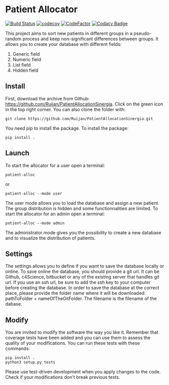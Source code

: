 # Patient Allocator
[![Build Status](https://travis-ci.org/Ruijan/PatientAllocationSinergia.svg?branch=master)](https://travis-ci.org/Ruijan/PatientAllocationSinergia)
[![codecov](https://codecov.io/gh/Ruijan/PatientAllocationSinergia/branch/master/graph/badge.svg)](https://codecov.io/gh/Ruijan/PatientAllocationSinergia)
[![CodeFactor](https://www.codefactor.io/repository/github/ruijan/patientallocationsinergia/badge)](https://www.codefactor.io/repository/github/ruijan/patientallocationsinergia)
[![Codacy Badge](https://api.codacy.com/project/badge/Grade/5839e54e7307428a8291808e2539c4da)](https://www.codacy.com/app/rechenmann/PatientAllocationSinergia?utm_source=github.com&amp;utm_medium=referral&amp;utm_content=Ruijan/PatientAllocationSinergia&amp;utm_campaign=Badge_Grade)

This project aims to sort new patients in different groups in a pseudo-random process and keep non-significant differences between groups.
It allows you to create your database with different fields:
1. Generic field
2. Numeric field
3. List field
4. Hidden field

## Install
First, download the archive from Github: https://github.com/Ruijan/PatientAllocationSinergia. Click on the green icon in the top right corner.
You can also clone the folder with:
```
git clone https://github.com/Ruijan/PatientAllocationSinergia.git
```
You need pip to install the package.
To install the package:

```
pip install .
```

## Launch
To start the allocator for a user open a terminal:
```
patient-alloc
```
or
```
patient-alloc --mode user
```
The user mode allows you to load the database and assign a new patient. The group distribution is hidden and some functionnalities are limited.
To start the allocator for an admin open a terminal:

```
patient-alloc --mode admin
```
The administrator mode gives you the possibility to create a new database and to visualize the distribution of patients.

## Settings
The settings allows you to define if you want to save the database locally or online. To save online the database, you should provide a git url. It can be Github, c4Science, bitbucket or any of the existing server that handles git url. If you use an ssh url, be sure to add the ssh key to your computer before creating the database. 
In order to save the database at the correct place, please provide the folder name where it will be downloaded: pathToFolder + nameOfTheGitFolder. The filename is the filename of the dabase.

## Modify
You are invited to modify the software the way you like it. Remember that coverage tests have been added and you can use them to assess the quality of your modifications. You can run these tests with these commands:
```
pip install .
python3 setup.py tests
```
Please use test-driven development when you apply changes to the code. Check if your modifications don't break previous tests.